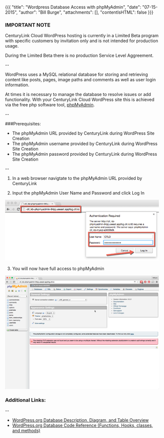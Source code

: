 {{{
  "title": "Wordpress Database Access with phpMyAdmin",
  "date": "07-15-2015",
  "author": "Bill Burge",
  "attachments": [],
  "contentIsHTML": false
}}}

### IMPORTANT NOTE

CenturyLink Cloud WordPress hosting is currently in a Limited Beta program with specific customers by invitation only and is not intended for production usage.

During the Limited Beta there is no production Service Level Aggreement.

--

WordPress uses a MySQL relational database for storing and retrieving content like posts, pages, image paths and comments as well as user login information.

At times it is necessary to manage the database to resolve issues or add functionality.  With your CenturyLink Cloud WordPress site this is achieved via the free php software tool, [phpMyAdmin](http://www.phpmyadmin.net "phpMyAdmin Homepage").

--

###Prerequisites:

* The phpMyAdmin URL provided by CenturyLink during WordPress Site Creation
* The phpMyAdmin username provided by CenturyLink during WordPress Site Creation
* The phpMyAdmin password provided by CenturyLink during WordPress Site Creation

--

1. In a web browser navigtate to the phpMyAdmin URL provided by CenturyLink

2. Input the phpMyAdmin User Name and Password and click Log In

![](../images/wp_database_access_with_phpmyadmin/wp_php_login-01.png)

3. You will now have full access to phpMyAdmin

![](../images/wp_database_access_with_phpmyadmin/wp_php_login-02.png)


### Additional Links:
--

* [WordPress.org Database Description, Diagram, and Table Overview](https://codex.wordpress.org/Database_Description "WordPress.org Database Description, Diagram, and Table Overview")
* [WordPress.org Database Code Reference (Functions, Hooks, classes, and methods)](https://developer.wordpress.org/reference "WordPress Database Description, Diagram, and Table Overview")
